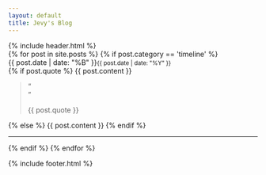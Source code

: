 ```yaml
---
layout: default
title: Jevy's Blog
---
```

<div id="header">
{% include header.html %}
</div>
<div id="timeline">
				{% for post in site.posts %}
					{% if post.category == 'timeline' %}
					    <div class="post__timeline {{ post.tags | join:' ' }}">
					    	<div class="timeline__meta">
								<time datetime="{{ post.date }}">
									{{ post.date | date: "%B" }}<small>{{ post.date | date: "%Y" }}</small>
								</time>	
							</div>
							<div class="timeline__body">
								{% if post.quote %}
									{{ post.content }}
									<blockquote>
										<span class="quote">&#8220;<br>&#8221;</span>
										<p>{{ post.quote }}</p>
									</blockquote>
								{% else %}
									{{ post.content }}
								{% endif %}
							    <hr>
							</div>
					    </div>
					{% endif %}
				{% endfor %}

</div>

{% include footer.html %}

